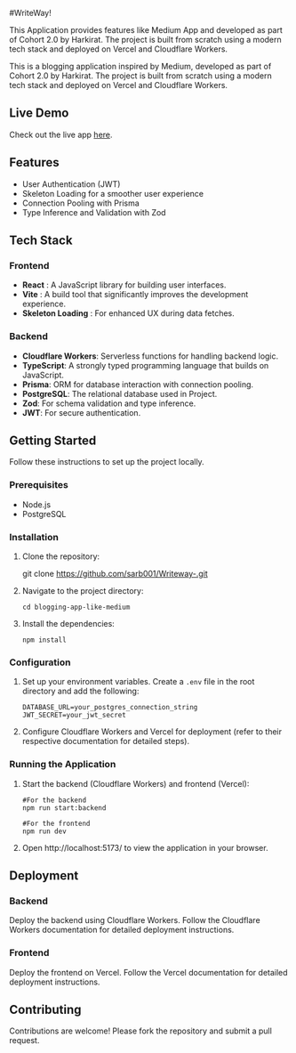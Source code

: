   #WriteWay!
  
 This Application provides features like  Medium App and  developed as part of Cohort 2.0 by Harkirat. The project is built from scratch using a modern tech stack and deployed on Vercel and Cloudflare Workers.

This is a blogging application inspired by Medium, developed as part of Cohort 2.0 by Harkirat. The project is built from scratch using a modern tech stack and deployed on Vercel and Cloudflare Workers.

## Live Demo
Check out the live app [here](https://write-wa.vercel.app/).
## Features

-   User Authentication (JWT)
-   Skeleton Loading for a smoother user experience
-   Connection Pooling with Prisma
-   Type Inference and Validation with Zod

## Tech Stack

### Frontend

-   **React** :  A JavaScript library for building user interfaces.
-   **Vite**  : A build tool that significantly improves the development experience.
-   **Skeleton Loading** :  For enhanced UX during data fetches.

### Backend

-   **Cloudflare Workers**: Serverless functions for handling backend logic.
-   **TypeScript**: A strongly typed programming language that builds on JavaScript.
-   **Prisma**: ORM for database interaction with connection pooling.
-   **PostgreSQL**: The relational database used in Project.
-   **Zod**: For schema validation and type inference.
-   **JWT**: For secure authentication.

## Getting Started

Follow these instructions to set up the project locally.

### Prerequisites

-   Node.js
-   PostgreSQL

### Installation

 1.  Clone the repository:
	

	    git clone https://github.com/sarb001/Writeway-.git

 2. Navigate to the project directory:
 

	    cd blogging-app-like-medium

 3. Install the dependencies:
	 

		npm install

 ### Configuration

1.  Set up your environment variables. Create a `.env` file in the root directory and add the following:
	

	    DATABASE_URL=your_postgres_connection_string
		JWT_SECRET=your_jwt_secret

2. Configure Cloudflare Workers and Vercel for deployment (refer to their respective documentation for detailed steps).

### Running the Application

 1. Start the backend (Cloudflare Workers) and frontend (Vercel):
 

		#For the backend
		npm run start:backend

		#For the frontend
		npm run dev

 2. Open http://localhost:5173/ to view the application in your browser.
 
## Deployment

### Backend

Deploy the backend using Cloudflare Workers. Follow the Cloudflare Workers documentation for detailed deployment instructions.

### Frontend

Deploy the frontend on Vercel. Follow the Vercel documentation for detailed deployment instructions.

## Contributing

Contributions are welcome! Please fork the repository and submit a pull request.
